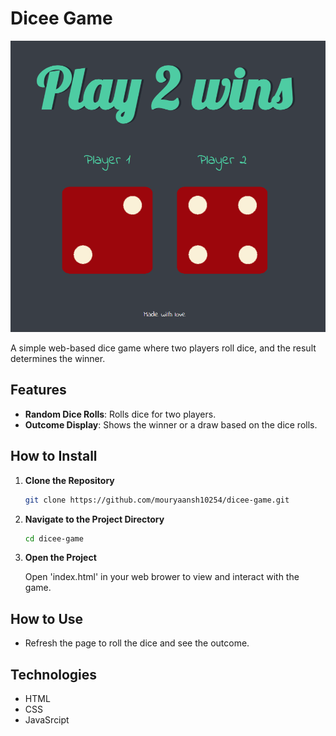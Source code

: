 # **Dicee Game**
![Dicee Game Logo](images/dicee-logo.png)

A simple web-based dice game where two players roll dice, and the result determines the winner.

## **Features**

- **Random Dice Rolls**: Rolls dice for two players.
- **Outcome Display**: Shows the winner or a draw based on the dice rolls.

## **How to Install**

1. **Clone the Repository**
   ```bash
   git clone https://github.com/mouryaansh10254/dicee-game.git

2. **Navigate to the Project Directory**
   ```bash
   cd dicee-game
3. **Open the Project**

   Open 'index.html' in your web brower to view and interact with the game.
## **How to Use**
  - Refresh the page to roll the dice and see the outcome.

## **Technologies**
  - HTML
  - CSS
  - JavaSrcipt
